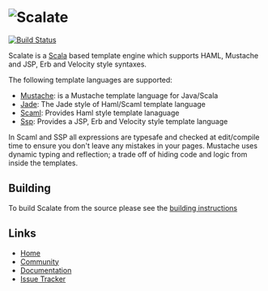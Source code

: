 ![Scalate][logo]
===============================

[![Build Status](https://travis-ci.org/scalate/scalate.svg?branch=master)](https://travis-ci.org/scalate/scalate)

Scalate is a [Scala](http://www.scala-lang.org) based template engine which supports HAML, Mustache and JSP, Erb and Velocity style syntaxes.

The following template languages are supported:

  * [Mustache](http://scalate.github.io/scalate/documentation/mustache.html#features): is a Mustache template language for Java/Scala
  * [Jade](http://scalate.github.io/scalate/documentation/scaml-reference.html#jade): The Jade style of Haml/Scaml template language
  * [Scaml](http://scalate.github.io/scalate/documentation/scaml-reference.html#features): Provides Haml style template lanaguage
  * [Ssp](http://scalate.github.io/scalate/documentation/ssp-reference.html#syntax): Provides a JSP, Erb and Velocity style template language

In Scaml and SSP all expressions are typesafe and checked at edit/compile time to ensure you don't leave any mistakes in your pages.
Mustache uses dynamic typing and reflection; a trade off of hiding code and logic from inside the templates.

Building
--------

To build Scalate from the source please see the [building instructions](http://scalate.github.io/scalate/building.html)

Links
-----

* [Home](http://scalate.github.io/scalate)
* [Community](http://scalate.github.io/scalate/community.html)
* [Documentation](http://scalate.github.io/scalate/documentation/)
* [Issue Tracker](http://scalate.assembla.com/spaces/scalate/tickets)

[logo]: http://scalate.github.io/scalate/images/project-logo.png "Scalate"
